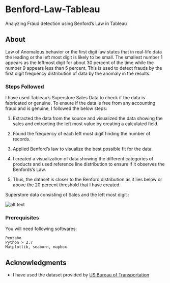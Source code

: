 # Benford-Law-Tableau
Analyzing Fraud detection using Benford’s Law in Tableau

## About

Law of Anomalous behavior or the first digit law states that in real-life data the leading or the left most digit is likely to be small. The smallest number 1 appears as the leftmost digit for about 30 percent of the time while the number 9 appears less than 5 percent.  This is used to detect frauds by the first digit frequency distribution of data by the anomaly in the results. 

### Steps Followed

I have used Tableau’s Superstore Sales Data to check if the data is fabricated or genuine. To ensure if the data is free from any accounting fraud and is genuine, I followed the below steps:

1) Extracted the data from the source and visualized the data showing the sales and extracting the left most value by creating a calculated field. 

2) Found the frequency of each left most digit finding the number of records.

3) Applied Benford’s law to visualize the best possible fit for the data.

4) I created a visualization of data showing the different categories of products and used reference line distribution to ensure if it observes the Benfords’s Law. 

5) Thus, the dataset is closer to the Benford distribution as it lies below or above the 20 percent threshold that I have created. 

Superstore data consisting of Sales and the left most digit :

![alt text](https://github.com/prachitamhankar/Benford-Law-Tableau/tree/master/images/1.jpg "Logo Title Text 1")


### Prerequisites

You will need following softwares:

```
Pentaho
Python > 2.7
Matplotlib, seaborn, mapbox
```

## Acknowledgments

* I have used the dataset provided by [US Bureau of Transportation](https://www.bts.gov/topics/airlines-and-airports/origin-and-destination-survey-data)

